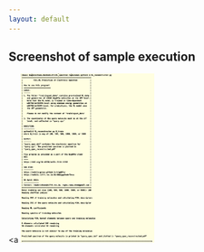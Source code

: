 ```yaml
---
layout: default
---
```




## Screenshot of sample execution
<a 
<img src="../ML_spectrum/output_screenshot.png"  height="300">
</a>  
